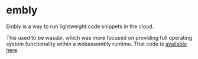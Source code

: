 # embly

Embly is a way to run lightweight code snippets in the cloud.

This used to be wasabi, which was more focused on providing full operating system functionality within a
webassembly runtime. That code is [available here](https://github.com/maxmcd/wasabi-archive).
